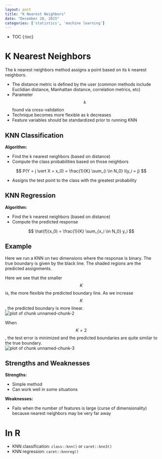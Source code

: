 ```yaml
---
layout: post
title: "K Nearest Neighbors"
date: "December 28, 2015"
categories: ['statistics', 'machine learning']
---
```


* TOC
{:toc}



# K Nearest Neighbors
The k nearest neighbors method assigns a point based on its k nearest neighbors.

* The distance metric is defined by the user (common methods include Euclidian distance, Manhattan distance, correlation metrics, etc)
* Parameter $$k$$ found via cross-validation
* Technique becomes more flexible as k decreases
* Feature variables should be standardized prior to running KNN

## KNN Classification

**Algorithm:**

* Find the k nearest neighbors (based on distance)
* Compute the class probabilities based on those neighbors

$$ P(Y = j \vert X = x_0) = \frac{1}{K} \sum_{i \in N_0} I(y_i = j) $$

* Assigns the test point to the class with the greatest probability

## KNN Regression

**Algorithm:**

* Find the k nearest neighbors (based on distance)
* Compute the predicted response

$$ \hat{f}(x_0) = \frac{1}{K} \sum_{x_i \in N_0} y_i $$

## Example

Here we run a KNN on two dimensions where the response is binary. The true boundary is given by the black line. The shaded regions are the predicted assignments.

Here we see that the smaller $$K$$ is, the more flexible the predicted boundary line. As we increase $$K$$, the predicted boundary is more linear. 
<img src="/nhuyhoa/figure/source/2015-12-28-ML-KNN/unnamed-chunk-2-1.png" title="plot of chunk unnamed-chunk-2" alt="plot of chunk unnamed-chunk-2" style="display: block; margin: auto;" />

When $$K = 2$$, the test error is minimized and the predicted boundaries are quite similar to the true boundary.
<img src="/nhuyhoa/figure/source/2015-12-28-ML-KNN/unnamed-chunk-3-1.png" title="plot of chunk unnamed-chunk-3" alt="plot of chunk unnamed-chunk-3" style="display: block; margin: auto;" />

## Strengths and Weaknesses

**Strengths:**

* Simple method
* Can work well in some situations

**Weaknesses:**

* Fails when the number of features is large (curse of dimensionality) because nearest neighbors may be very far away

# In R

* KNN classification: `class::knn()` or `caret::knn3()`
* KNN regression: `caret::knnreg()`

